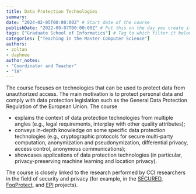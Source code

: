 ```yaml
---
title: Data Protection Technologies
summary: 
date: "2024-02-05T00:00:00Z" # Start date of the course
publishDate: "2022-09-07T00:00:00Z" # Put this on the day you create it.
tags: ["Graduate School of Informatics"] # Tag to which filter it belongs, see home/teaching.md for the filters
categories: ["Teaching in the Master Computer Science"]
authors:
- zoltan
- daphnee
author_notes: 
- "Coordinator and Teacher"
- "TA"
---
```

The course focuses on technologies that can be used to protect data from unauthorized access. The main motivation is to protect personal data and comply with data protection legislation such as the General Data Protection Regulation of the European Union. The course
* explains the context of data protection technologies from multiple angles (e.g., legal requirements, interplay with other quality attributes);
* conveys in-depth knowledge on some specific data protection technologies (e.g., cryptographic protocols for secure multi-party computation, anonymization and pseudonymization, differential privacy, access control, anonymous communications);
* showcases applications of data protection technologies (in particular, privacy-preserving machine learning and location privacy).

The course is closely linked to the research performed by CCI researchers in the field of security and privacy (for example, in the [SECURED](/project/secured/), [FogProtect](/project/fogprotect), and [EPI](/project/epi) projects).